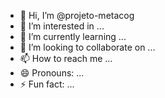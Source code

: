 - 👋 Hi, I’m @projeto-metacog
- 👀 I’m interested in ...
- 🌱 I’m currently learning ...
- 💞️ I’m looking to collaborate on ...
- 📫 How to reach me ...
- 😄 Pronouns: ...
- ⚡ Fun fact: ...

<!---
projeto-metacog/projeto-metacog is a ✨ special ✨ repository because its `README.md` (this file) appears on your GitHub profile.
You can click the Preview link to take a look at your changes.
--->
